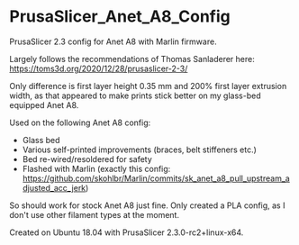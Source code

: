 # PrusaSlicer_Anet_A8_Config

PrusaSlicer 2.3 config for Anet A8 with Marlin firmware.

Largely follows the recommendations of Thomas Sanladerer here: https://toms3d.org/2020/12/28/prusaslicer-2-3/

Only difference is first layer height 0.35 mm and 200% first layer extrusion width, as that appeared to make prints stick better on my glass-bed equipped Anet A8.

Used on the following Anet A8 config:
* Glass bed
* Various self-printed improvements (braces, belt stiffeners etc.)
* Bed re-wired/resoldered for safety
* Flashed with Marlin (exactly this config: https://github.com/skohlbr/Marlin/commits/sk_anet_a8_pull_upstream_adjusted_acc_jerk)

So should work for stock Anet A8 just fine. Only created a PLA config, as I don't use other filament types at the moment.



Created on Ubuntu 18.04 with PrusaSlicer 2.3.0-rc2+linux-x64.
